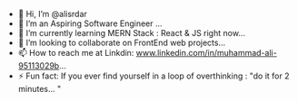 - 👋 Hi, I’m @alisrdar
- 👀 I’m an Aspiring Software Engineer ...
- 🌱 I’m currently learning MERN Stack : React & JS right now...
- 💞️ I’m looking to collaborate on FrontEnd web projects...
- 📫 How to reach me at Linkdin: www.linkedin.com/in/muhammad-ali-95113029b...
- ⚡ Fun fact: If you ever find yourself in a loop of overthinking : "do it for 2 minutes... "

<!---
alisrdar/alisrdar is a ✨ special ✨ repository because its `README.md` (this file) appears on your GitHub profile.
You can click the Preview link to take a look at your changes.
--->
